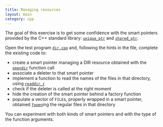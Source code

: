 ```yaml
---
title: Managing resources
layout: main
category: cpp
---
```


The goal of this exercise is to get some confidence with the smart
pointers provided by the C++ standard library: [`unique_ptr`](https://en.cppreference.com/w/cpp/memory/unique_ptr) and
[`shared_ptr`](https://en.cppreference.com/w/cpp/memory/shared_ptr).

Open the test program [`dir.cpp`]({{site.exercises_repo}}/hands-on/cpp/dir.cpp)
and, following the hints in the file, complete the existing code to:

* create a smart pointer managing a DIR resource obtained with the
  [`opendir`](http://man7.org/linux/man-pages/man3/opendir.3.html) function call
* associate a deleter to that smart pointer
* implement a function to read the names of the files in that
  directory, using [`readdir_r`](http://man7.org/linux/man-pages/man3/readdir_r.3.html)
* check if the deleter is called at the right moment
* hide the creation of the smart pointer behind a factory function
* populate a vector of `FILE`s, properly wrapped in a smart pointer, obtained
  [`fopen`](http://man7.org/linux/man-pages/man3/fopen.3.html)ing the regular files in that directory

You can experiment with both kinds of smart pointers and with the type
of the function arguments.
